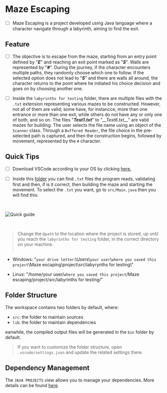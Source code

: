 # Maze Escaping

- [ ] Maze Escaping is a project developed using Java language where a character navigate through a labyrinth, aiming to find the exit.

## Feature

- [ ] The objective is to escape from the maze, starting from an entry point defined by "__*E*__" and reaching an exit point marked as "__*S*__". Walls are represented by "__*#*__". During the journey, if the character encounters multiple paths, they randomly choose which one to follow. If the selected option does not lead to "__*S*__" and there are walls all around, the character returns to the point where he initiated his choice decision and goes on by choosing another one.

 - [ ] Inside the `labyrinths for testing` folder, there are multiple files with the `.txt` extension representing various mazes to be constructed. However, not all of them are valid; some have, for instancce, more than one entrance or more than one exit, while others do not have any or only one of both, and so on. The files "__*Test1.txt*__" to "*__Test6.txt*__" are valid mazes for building. The user selects the file name using an object of the `Scanner` class. Through a `Buffered Reader`, the file choice in the pre-selected path is captured, and then the construction begins, followed by movement, represented by the `#` character.

## Quick Tips

- [ ] Download VSCode according to your OS by clicking [here.](https://code.visualstudio.com/download)


- [ ] Inside this [folder](https://github.com/Matheus-Oliveira-Marino/Maze-escaping/tree/main/project/src/labyrynths%20for%20testing) you can find ```.txt``` files the program reads, validating first and then, if is it correct, then building the maze and starting the movement. To select the ```.txt``` you want, 
go to ```src/Main.java``` then you will find this:

<br>

![Quick guide](https://github.com/Matheus-Oliveira-Marino/Maze-escaping/assets/139178883/65dea788-9351-4b5f-a07b-b41374dc150a)

<br>

> Change the `@path` to the location where the project is stored, up until you reach the `labyrinths for testing` folder, in the correct directory on your machine.
<br></br>


* Windows: "`your drive letter`:\\Users\\`your user`\\```where you saved this project```\\Maze escaping\\project\\src\\labyrynths for testing\\"

* Linux: "/home/your user/```where you saved this project```/Maze escaping/project/src/labyrinths for testing/"

## Folder Structure

The workspace contains two folders by default, where:

- `src`: the folder to maintain sources
- `lib`: the folder to maintain dependencies

eanwhile, the compiled output files will be generated in the `bin` folder by default.

> If you want to customize the folder structure, open `.vscode/settings.json` and update the related settings there.

## Dependency Management

The `JAVA PROJECTS` view allows you to manage your dependencies. More details can be found [here](https://github.com/microsoft/vscode-java-dependency#manage-dependencies).
